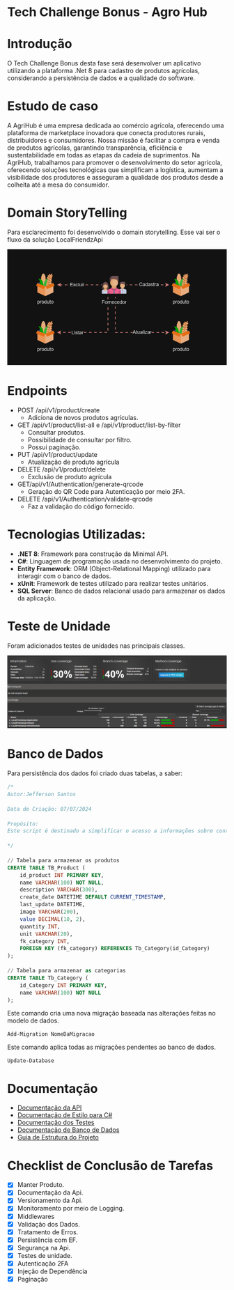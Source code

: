 # Tech Challenge Bonus - Agro Hub

# Introdução

O Tech Challenge Bonus desta fase será desenvolver um aplicativo utilizando a plataforma .Net 8 para cadastro de produtos agrícolas, considerando a persistência de dados e a qualidade do software.

# Estudo de caso

A AgriHub é uma empresa dedicada ao comércio agrícola, oferecendo uma plataforma de marketplace inovadora que conecta produtores rurais, distribuidores e consumidores. Nossa missão é facilitar a compra e venda de produtos agrícolas, garantindo transparência, eficiência e sustentabilidade em todas as etapas da cadeia de suprimentos. Na AgriHub, trabalhamos para promover o desenvolvimento do setor agrícola, oferecendo soluções tecnológicas que simplificam a logística, aumentam a visibilidade dos produtores e asseguram a qualidade dos produtos desde a colheita até a mesa do consumidor.

# Domain StoryTelling

Para esclarecimento foi desenvolvido o domain storytelling. Esse vai ser o fluxo da solução LocalFriendzApi

![ Esse vai ser o fluxo da solução LocalFriendzApi](AgroHunSolution/imgs/domainStoryTelling.png)

# Endpoints

- POST /api/v1/product/create
    - Adiciona de novos produtos agrículas.
- GET /api/v1/product/list-all e /api/v1/product/list-by-filter
    - Consultar produtos.
    - Possibilidade de consultar por filtro.
    - Possui paginação.
- PUT /api/v1/product/update
    - Atualização de produto agrícula
- DELETE /api/v1/product/delete
    - Exclusão de produto agrícula
- GET/api/v1/Authentication/generate-qrcode
    - Geração do QR Code para Autenticação por meio 2FA.
- DELETE /api/v1/Authentication/validate-qrcode
    - Faz a validação do código fornecido.

# Tecnologias Utilizadas:

- **.NET 8**: Framework para construção da Minimal API.
- **C#**: Linguagem de programação usada no desenvolvimento do projeto.
- **Entity Framework**: ORM (Object-Relational Mapping) utilizado para interagir com o banco de dados.
- **xUnit**: Framework de testes utilizado para realizar testes unitários.
- **SQL Server**: Banco de dados relacional usado para armazenar os dados da aplicação.

# Teste de Unidade

Foram adicionados testes de unidades nas principais classes.

![Teste de unidade](https://github.com/Jeffconexion/01_Tech_Challenge_LocalFriendzApi/blob/main/LocalFriendz/imgs/TesteDeUnidade.png)

# Banco de Dados

Para persistência dos dados foi criado duas tabelas, a saber:

```sql
/*
Autor:Jefferson Santos

Data de Criação: 07/07/2024

Propósito:
Este script é destinado a simplificar o acesso a informações sobre contatos.

*/

// Tabela para armazenar os produtos
CREATE TABLE TB_Product (
    id_product INT PRIMARY KEY,
    name VARCHAR(100) NOT NULL,
    description VARCHAR(300),
    create_date DATETIME DEFAULT CURRENT_TIMESTAMP,
    last_update DATETIME,
    image VARCHAR(200),
    value DECIMAL(10, 2),
    quantity INT,
    unit VARCHAR(20),
    fk_category INT,
    FOREIGN KEY (fk_category) REFERENCES Tb_Category(id_Category)
);

// Tabela para armazenar as categorias
CREATE TABLE Tb_Category (
    id_Category INT PRIMARY KEY,
    name VARCHAR(100) NOT NULL
);
```

Este comando cria uma nova migração baseada nas alterações feitas no modelo de dados.

```
Add-Migration NomeDaMigracao
```

Este comando aplica todas as migrações pendentes ao banco de dados.

```
Update-Database
```

# Documentação

- [Documentação da API](https://horse-neon-79c.notion.site/Documenta-o-da-API-04183b890d7c47cb89af4445d01d6678?pvs=4)
- [Documentação de Estilo para C#](https://horse-neon-79c.notion.site/Documenta-o-de-Estilo-para-C-de62b229fd01436a96f7a090b4d11e27?pvs=4)
- [Documentação dos Testes](https://horse-neon-79c.notion.site/Documenta-o-dos-Testes-a402a32a16a24b1b925dab83201e7d19?pvs=4)
- [Documentação de Banco de Dados](https://horse-neon-79c.notion.site/Documenta-o-de-Banco-de-Dados-6ba60c4c8533491a9d28da71f6b57c93?pvs=4)
- [Guia de Estrutura do Projeto](https://horse-neon-79c.notion.site/Guia-de-Estrutura-do-Projeto-fbfbc24c616d456bb56306cfda2c0bc9?pvs=4)

# **Checklist de Conclusão de Tarefas**

- [x]  Manter Produto.
- [x]  Documentação da Api.
- [x]  Versionamento da Api.
- [x]  Monitoramento por meio de Logging.
- [x]  Middlewares
- [x]  Validação dos Dados.
- [x]  Tratamento de Erros.
- [x]  Persistência com EF.
- [x]  Segurança na Api.
- [x]  Testes de unidade.
- [x]  Autenticação 2FA
- [x]  Injeção de Dependência
- [x]  Paginação
